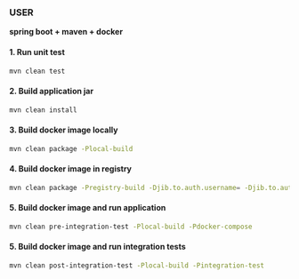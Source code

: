 ### **USER**
**spring boot + maven + docker**

#### 1. Run unit test
```bash
mvn clean test
```

#### 2. Build application jar
```bash
mvn clean install
```

#### 3. Build docker image locally
```bash
mvn clean package -Plocal-build
```

#### 4. Build docker image in registry
```bash
mvn clean package -Pregistry-build -Djib.to.auth.username= -Djib.to.auth.password=
```

#### 5. Build docker image and run application
```bash
mvn clean pre-integration-test -Plocal-build -Pdocker-compose
```

#### 5. Build docker image and run integration tests
```bash
mvn clean post-integration-test -Plocal-build -Pintegration-test
```